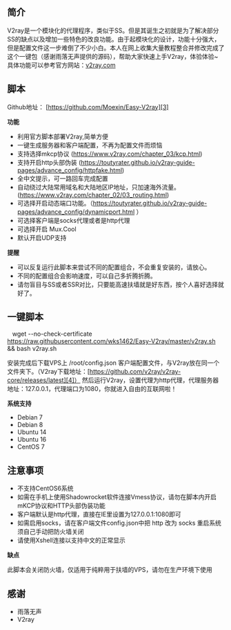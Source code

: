 ## 简介 ##

V2ray是一个模块化的代理程序，类似于SS。但是其诞生之初就是为了解决部分SS的缺点以及增加一些特色的改良功能。由于起模块化的设计，功能十分强大，但是配置文件这一步难倒了不少小白。本人在网上收集大量教程整合并修改完成了这个一键包（感谢雨落无声提供的源码），帮助大家快速上手V2ray，体验体验~ 具体功能可以参考官方网站：[v2ray.com][2]

## 脚本 ##

Github地址：
[https://github.com/Moexin/Easy-V2ray][3]

**功能**

 - 利用官方脚本部署V2ray,简单方便
 - 一键生成服务器和客户端配置，不再为配置文件而烦恼
 - 支持选择mkcp协议 (https://www.v2ray.com/chapter_03/kcp.html)
 - 支持开启http头部伪装 (https://toutyrater.github.io/v2ray-guide-pages/advance_config/httpfake.html)
 - 全中文提示，可一路回车完成配置
 - 自动绕过大陆常用域名和大陆地区IP地址，只加速海外流量。(https://www.v2ray.com/chapter_02/03_routing.html)
 - 可选择开启动态端口功能。（https://toutyrater.github.io/v2ray-guide-pages/advance_config/dynamicport.html
）
 - 可选择客户端是socks代理或者是http代理
 - 可选择开启 Mux.Cool
 - 默认开启UDP支持

**提醒**

 - 可以反复运行此脚本来尝试不同的配置组合，不会重复安装的，请放心。
 - 不同的配置组合会影响速度，可以自己多折腾折腾。
 - 请勿盲目与SS或者SSR对比，只要能高速扶墙就是好东西，按个人喜好选择就好了。

## 一键脚本 ##


    wget --no-check-certificate https://raw.githubusercontent.com/wks1462/Easy-V2ray/master/v2ray.sh && bash v2ray.sh

安装完成后下载VPS上 /root/config.json 客户端配置文件，与V2ray放在同一个文件夹下。（V2ray下载地址：[https://github.com/v2ray/v2ray-core/releases/latest][4]）
然后运行V2ray，设置代理为http代理，代理服务器地址：127.0.0.1，代理端口为1080，你就进入自由的互联网啦！

**系统支持**

 - Debian 7
 - Debian 8 
 - Ubuntu 14 
 - Ubuntu 16 
 - CentOS 7 

## 注意事项 ##

 - 不支持CentOS6系统 
 - 如需在手机上使用Shadowrocket软件连接Vmess协议，请勿在脚本内开启mKCP协议和HTTP头部伪装功能
 - 客户端默认是http代理，直接在IE里设置为127.0.0.1:1080即可
 - 如需启用socks，请在客户端文件config.json中把 http 改为 socks 重启系统须自己手动把防火墙关闭
 - 请使用Xshell连接以支持中文的正常显示

**缺点**

此脚本会关闭防火墙，仅适用于纯粹用于扶墙的VPS，请勿在生产环境下使用

## 感谢 ##

 - 雨落无声
 - V2ray


  [1]: http://imglf.nosdn.127.net/img/cEczVHlUNlVvWHpQS3BqamozeGRxdkxnM2V4emRzOHN1TjBDeTNsaDNTRVVXbTZGWHR4SDJRPT0.png
  [2]: https://www.v2ray.com/
  [3]: https://github.com/Moexin/Easy-V2ray
  [4]: https://github.com/v2ray/v2ray-core/releases/latest
